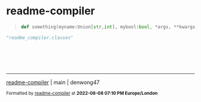 # readme-compiler

> ```python
> def something(myname:Union[str,int], mybool:bool, *args, **kwargs) -> None: \n    """\nMy Doc\n"""\n    return myname
> 
> ```

```python
"readme_compiler.classes"

```

ㅤ\
ㅤ\
ㅤ

-----------
[readme-compiler](https://www.github.com/denwong47/readme-compiler) | main | denwong47

<sub>Formatted by [readme-compiler](https://www.github.com/denwong47/readme-compiler) at <strong>2022-08-08 07:10 PM Europe/London</strong></sub>